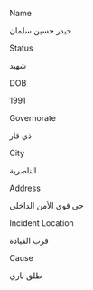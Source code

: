 Name

حيدر حسين سلمان


Status

شهيد

DOB

1991

Governorate

ذي قار

City

الناصرية

Address

حي قوى الأمن الداخلي 

Incident Location

قرب القيادة

Cause

طلق ناري 